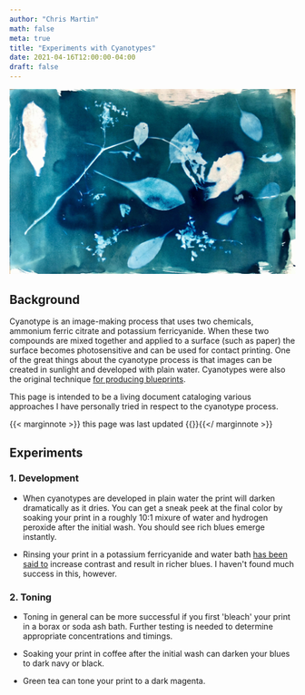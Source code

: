 ```yaml
---
author: "Chris Martin"
math: false 
meta: true
title: "Experiments with Cyanotypes"
date: 2021-04-16T12:00:00-04:00
draft: false
---
```


![](/media/cyanotype_1.jpg)

## Background

Cyanotype is an image-making process that uses two chemicals, ammonium ferric citrate and potassium ferricyanide. When these two compounds are mixed together and applied to a surface (such as paper) the surface becomes photosensitive and can be used for contact printing. One of the great things about the cyanotype process is that images can be created in sunlight and developed with plain water. Cyanotypes were also the original technique [for producing blueprints](https://en.wikipedia.org/wiki/Blueprint#The_blueprint_process).

This page is intended to be a living document cataloging various approaches I have personally tried in respect to the cyanotype process.

{{< marginnote >}} this page was last updated {{<lastmod>}}{{</ marginnote >}}

## Experiments

### 1. Development

* When cyanotypes are developed in plain water the print will darken dramatically as it dries. You can get a sneak peek at the final color by soaking your print in a roughly 10:1 mixure of water and hydrogen peroxide after the initial wash. You should see rich blues emerge instantly. 

* Rinsing your print in a potassium ferricyanide and water bath [has been said to](https://www.digitaltruth.com/products/photoformulary_tech/Formulary%20Cyanotype%20[07-0090].pdf) increase contrast and result in richer blues. I haven't found much success in this, however.

### 2. Toning

* Toning in general can be more successful if you first 'bleach' your print in a borax or soda ash bath. Further testing is needed to determine appropriate concentrations and timings.

* Soaking your print in coffee after the initial wash can darken your blues to dark navy or black.

* Green tea can tone your print to a dark magenta.


